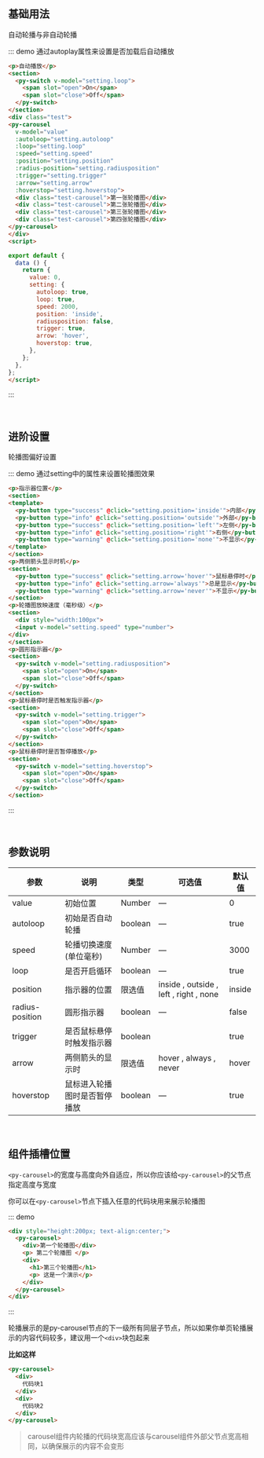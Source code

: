 <style>
.test-carousel{
  line-height: 200px;
  text-align: center;
  color: #fff;
  font-size: 20px;
  background: #65c9bb;
}
.test{
  height: 200px;
  width: 100%;
}
section{
  margin: 10px 0;
}
</style>
## 基础用法

自动轮播与非自动轮播

::: demo 通过autoplay属性来设置是否加载后自动播放
```html
<p>自动播放</p>
<section>
  <py-switch v-model="setting.loop">
    <span slot="open">On</span>
    <span slot="close">Off</span>
  </py-switch>
</section>
<div class="test">
<py-carousel
  v-model="value"
  :autoloop="setting.autoloop"
  :loop="setting.loop"
  :speed="setting.speed"
  :position="setting.position"
  :radius-position="setting.radiusposition"
  :trigger="setting.trigger"
  :arrow="setting.arrow"
  :hoverstop="setting.hoverstop">
  <div class="test-carousel">第一张轮播图</div>
  <div class="test-carousel">第二张轮播图</div>
  <div class="test-carousel">第三张轮播图</div>
  <div class="test-carousel">第四张轮播图</div>
</py-carousel>
</div>
<script>

export default {
  data () {
    return {
      value: 0,
      setting: {
        autoloop: true,
        loop: true,
        speed: 2000,
        position: 'inside',
        radiusposition: false,
        trigger: true,
        arrow: 'hover',
        hoverstop: true,
      },
    };
  },
};
</script>
```
::: 

<br>

## 进阶设置

轮播图偏好设置

::: demo 通过setting中的属性来设置轮播图效果
```html
<p>指示器位置</p>
<section>
<template>
  <py-button type="success" @click="setting.position='inside'">内部</py-button>
  <py-button type="info" @click="setting.position='outside'">外部</py-button>
  <py-button type="success" @click="setting.position='left'">左侧</py-button>
  <py-button type="info" @click="setting.position='right'">右侧</py-button>
  <py-button type="warning" @click="setting.position='none'">不显示</py-button>
</template>
</section>
<p>两侧箭头显示时机</p>
<section>
  <py-button type="success" @click="setting.arrow='hover'">鼠标悬停时</py-button>
  <py-button type="info" @click="setting.arrow='always'">总是显示</py-button>
  <py-button type="warning" @click="setting.arrow='never'">不显示</py-button>
</section>
<p>轮播图放映速度（毫秒级）</p>
<section>
  <div style="width:100px">
  <input v-model="setting.speed" type="number">
</div>
</section>
<p>圆形指示器</p>
<section>
  <py-switch v-model="setting.radiusposition">
    <span slot="open">On</span>
    <span slot="close">Off</span>
  </py-switch>
</section>
<p>鼠标悬停时是否触发指示器</p>
<section>
  <py-switch v-model="setting.trigger">
    <span slot="open">On</span>
    <span slot="close">Off</span>
  </py-switch>
</section>
<p>鼠标悬停时是否暂停播放</p>
<section>
  <py-switch v-model="setting.hoverstop">
    <span slot="open">On</span>
    <span slot="close">Off</span>
  </py-switch>
</section>
```
::: 

<br>

## 参数说明

| 参数            | 说明                  | 类型    | 可选值                                             | 默认值 |
| -------------- | --------------------- | ------- | -------------------------------------------------- | ------ |
| value          | 初始位置               | Number  |  —                                                 |   0   |
| autoloop       | 初始是否自动轮播       |  boolean |  —                                                 | true |
| speed      | 轮播切换速度(单位毫秒)      | Number  | —                                                  | 3000 |
| loop           | 是否开启循环           | boolean | —                                                 | true  |
| position       | 指示器的位置           | 限选值   |inside , outside , left , right , none            | inside  |
| radius-position | 圆形指示器             | boolean | —                                                | false  |
| trigger        | 是否鼠标悬停时触发指示器 | boolean |                                                  | true  |
| arrow          | 两侧箭头的显示时        | 限选值  | hover , always , never                             |hover |
| hoverstop      | 鼠标进入轮播图时是否暂停播放 | boolean | —                                             | true |


<br>

## 组件插槽位置

`<py-carousel>`的宽度与高度向外自适应，所以你应该给`<py-carousel>`的父节点指定高度与宽度

你可以在`<py-carousel>`节点下插入任意的代码块用来展示轮播图

::: demo

```html
<div style="height:200px; text-align:center;">
  <py-carousel>
    <div>第一个轮播图</div>
    <p> 第二个轮播图 </p>
    <div>
      <h1>第三个轮播图</h1>
      <p> 这是一个演示</p>
    </div>
  </py-carousel>
</div>
```
:::

轮播展示的是py-carousel节点的下一级所有同层子节点，所以如果你单页轮播展示的内容代码较多，建议用一个`<div>`块包起来

**比如这样**

```html
<py-carousel>
  <div>
    代码块1
  </div>
  <div>
    代码块2
  </div>
</py-carousel>
```
> carousel组件内轮播的代码块宽高应该与carousel组件外部父节点宽高相同，以确保展示的内容不会变形
